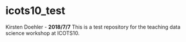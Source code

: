 # icots10_test

Kirsten Doehler - **2018/7/7**
This is a test repository for the teaching data science workshop at ICOTS10.
